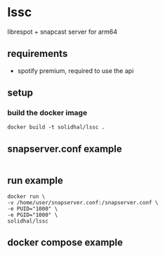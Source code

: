 # lssc

librespot + snapcast server for arm64

## requirements
- spotify premium, required to use the api

## setup

### build the docker image

```
docker build -t solidhal/lssc .
```

## snapserver.conf example

```

```

## run example

```
docker run \
-v /home/user/snapserver.conf:/snapserver.conf \
-e PUID="1000" \
-e PGID="1000" \
solidhal/lssc
```

## docker compose example

```

```
